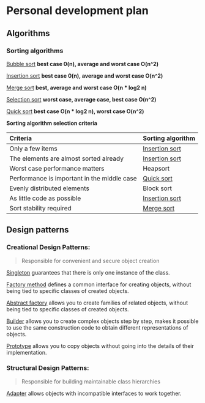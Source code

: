 # Personal development plan

## Algorithms

### Sorting algorithms
[Bubble sort](algorithms/sorting/bubble_sort.py)  **best case 0(n), average and worst case O(n^2)**

[Insertion sort](algorithms/sorting/insertion_sort.py)  **best case 0(n), average and worst case O(n^2)**

[Merge sort](algorithms/sorting/merge_sort.py)  **best, average and worst case O(n * log2 n)**

[Selection sort](algorithms/sorting/selection_sort.py) **worst case, average case, best case O(n^2)**

[Quick sort](algorithms/sorting/quick_sort.py)  **best case O(n * log2 n), worst case O(n^2)**

**Sorting algorithm selection criteria**

| Criteria                                    | Sorting algorithm                                      |
|:------------------------------------------- |:-------------------------------------------------------|
| Only a few items                            | [Insertion sort](algorithms/sorting/insertion_sort.py) |
| The elements are almost sorted already      | [Insertion sort](algorithms/sorting/insertion_sort.py) |
| Worst case performance matters              | Heapsort                                               |
| Performance is important in the middle case | [Quick sort](algorithms/sorting/quick_sort.py)         |
| Evenly distributed elements                 | Block sort                                             |
| As little code as possible                  | [Insertion sort](algorithms/sorting/insertion_sort.py) |
| Sort stability required                     | [Merge sort](algorithms/sorting/merge_sort.py)         |

## Design patterns

### Creational Design Patterns:
> Responsible for convenient and secure object creation

[Singleton](patterns/creational/singleton.py) guarantees that there is only one instance of the class.

[Factory method](patterns/creational/factory_method.py) defines a common interface for creating objects,
without being tied to specific classes of created objects.

[Abstract factory](patterns/creational/abstract_factory.py) allows you to create families of related objects,
without being tied to specific classes of created objects.

[Builder](patterns/creational/builder.py) allows you to create complex objects step by step, makes it possible
to use the same construction code to obtain different representations of objects.

[Prototype](patterns/creational/prototype.py) allows you to copy objects without going into the details of their
implementation.

### Structural Design Patterns:
> Responsible for building maintainable class hierarchies

[Adapter](patterns/structural/adapter.py) allows objects with incompatible interfaces to work together.
